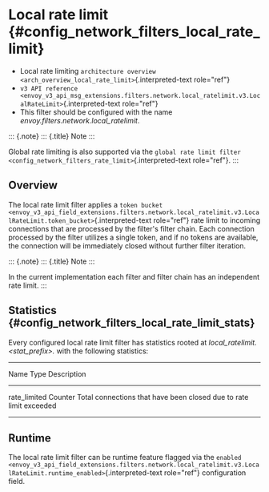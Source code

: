 Local rate limit {#config_network_filters_local_rate_limit}
================

-   Local rate limiting
    `architecture overview <arch_overview_local_rate_limit>`{.interpreted-text
    role="ref"}
-   `v3 API reference
    <envoy_v3_api_msg_extensions.filters.network.local_ratelimit.v3.LocalRateLimit>`{.interpreted-text
    role="ref"}
-   This filter should be configured with the name
    *envoy.filters.network.local_ratelimit*.

::: {.note}
::: {.title}
Note
:::

Global rate limiting is also supported via the `global rate limit filter
<config_network_filters_rate_limit>`{.interpreted-text role="ref"}.
:::

Overview
--------

The local rate limit filter applies a `token bucket
<envoy_v3_api_field_extensions.filters.network.local_ratelimit.v3.LocalRateLimit.token_bucket>`{.interpreted-text
role="ref"} rate limit to incoming connections that are processed by the
filter\'s filter chain. Each connection processed by the filter utilizes
a single token, and if no tokens are available, the connection will be
immediately closed without further filter iteration.

::: {.note}
::: {.title}
Note
:::

In the current implementation each filter and filter chain has an
independent rate limit.
:::

Statistics {#config_network_filters_local_rate_limit_stats}
----------

Every configured local rate limit filter has statistics rooted at
*local_ratelimit.\<stat_prefix\>.* with the following statistics:

  -----------------------------------------------------------------------
  Name              Type              Description
  ----------------- ----------------- -----------------------------------
  rate_limited      Counter           Total connections that have been
                                      closed due to rate limit exceeded

  -----------------------------------------------------------------------

Runtime
-------

The local rate limit filter can be runtime feature flagged via the
`enabled
<envoy_v3_api_field_extensions.filters.network.local_ratelimit.v3.LocalRateLimit.runtime_enabled>`{.interpreted-text
role="ref"} configuration field.
